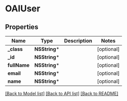 # OAIUser

## Properties
Name | Type | Description | Notes
------------ | ------------- | ------------- | -------------
**_class** | **NSString*** |  | [optional] 
**_id** | **NSString*** |  | [optional] 
**fullName** | **NSString*** |  | [optional] 
**email** | **NSString*** |  | [optional] 
**name** | **NSString*** |  | [optional] 

[[Back to Model list]](../README.md#documentation-for-models) [[Back to API list]](../README.md#documentation-for-api-endpoints) [[Back to README]](../README.md)



